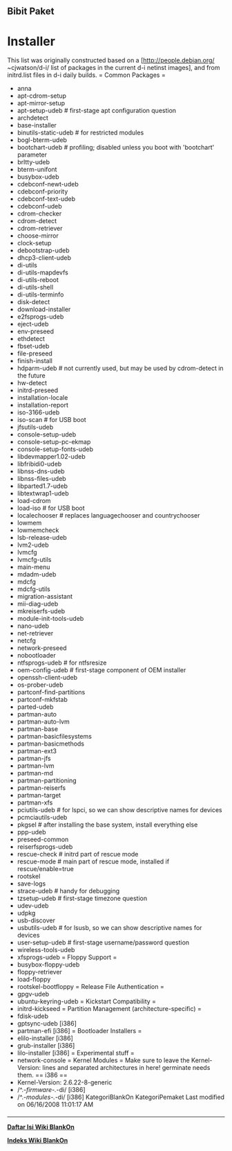 ## Bibit Paket
# Installer

This list was originally constructed based on a [http://people.debian.org/
~cjwatson/d-i/ list of packages in the current d-i netinst images], and from
initrd.list files in d-i daily builds.
= Common Packages =
 * anna
 * apt-cdrom-setup
 * apt-mirror-setup
 * apt-setup-udeb # first-stage apt configuration question
 * archdetect
 * base-installer
 * binutils-static-udeb # for restricted modules
 * bogl-bterm-udeb
 * bootchart-udeb # profiling; disabled unless you boot with 'bootchart'
parameter
 * brltty-udeb
 * bterm-unifont
 * busybox-udeb
 * cdebconf-newt-udeb
 * cdebconf-priority
 * cdebconf-text-udeb
 * cdebconf-udeb
 * cdrom-checker
 * cdrom-detect
 * cdrom-retriever
 * choose-mirror
 * clock-setup
 * debootstrap-udeb
 * dhcp3-client-udeb
 * di-utils
 * di-utils-mapdevfs
 * di-utils-reboot
 * di-utils-shell
 * di-utils-terminfo
 * disk-detect
 * download-installer
 * e2fsprogs-udeb
 * eject-udeb
 * env-preseed
 * ethdetect
 * fbset-udeb
 * file-preseed
 * finish-install
 * hdparm-udeb # not currently used, but may be used by cdrom-detect in the
future
 * hw-detect
 * initrd-preseed
 * installation-locale
 * installation-report
 * iso-3166-udeb
 * iso-scan # for USB boot
 * jfsutils-udeb
 * console-setup-udeb
 * console-setup-pc-ekmap
 * console-setup-fonts-udeb
 * libdevmapper1.02-udeb
 * libfribidi0-udeb
 * libnss-dns-udeb
 * libnss-files-udeb
 * libparted1.7-udeb
 * libtextwrap1-udeb
 * load-cdrom
 * load-iso # for USB boot
 * localechooser # replaces languagechooser and countrychooser
 * lowmem
 * lowmemcheck
 * lsb-release-udeb
 * lvm2-udeb
 * lvmcfg
 * lvmcfg-utils
 * main-menu
 * mdadm-udeb
 * mdcfg
 * mdcfg-utils
 * migration-assistant
 * mii-diag-udeb
 * mkreiserfs-udeb
 * module-init-tools-udeb
 * nano-udeb
 * net-retriever
 * netcfg
 * network-preseed
 * nobootloader
 * ntfsprogs-udeb # for ntfsresize
 * oem-config-udeb # first-stage component of OEM installer
 * openssh-client-udeb
 * os-prober-udeb
 * partconf-find-partitions
 * partconf-mkfstab
 * parted-udeb
 * partman-auto
 * partman-auto-lvm
 * partman-base
 * partman-basicfilesystems
 * partman-basicmethods
 * partman-ext3
 * partman-jfs
 * partman-lvm
 * partman-md
 * partman-partitioning
 * partman-reiserfs
 * partman-target
 * partman-xfs
 * pciutils-udeb # for lspci, so we can show descriptive names for devices
 * pcmciautils-udeb
 * pkgsel # after installing the base system, install everything else
 * ppp-udeb
 * preseed-common
 * reiserfsprogs-udeb
 * rescue-check # initrd part of rescue mode
 * rescue-mode  # main part of rescue mode, installed if rescue/enable=true
 * rootskel
 * save-logs
 * strace-udeb # handy for debugging
 * tzsetup-udeb # first-stage timezone question
 * udev-udeb
 * udpkg
 * usb-discover
 * usbutils-udeb # for lsusb, so we can show descriptive names for devices
 * user-setup-udeb # first-stage username/password question
 * wireless-tools-udeb
 * xfsprogs-udeb
= Floppy Support =
 * busybox-floppy-udeb
 * floppy-retriever
 * load-floppy
 * rootskel-bootfloppy
= Release File Authentication =
 * gpgv-udeb
 * ubuntu-keyring-udeb
= Kickstart Compatibility =
 * initrd-kickseed
= Partition Management (architecture-specific) =
 * fdisk-udeb
 * gptsync-udeb [i386]
 * partman-efi [i386]
= Bootloader Installers =
 * elilo-installer [i386]
 * grub-installer [i386]
 * lilo-installer [i386]
= Experimental stuff =
 * network-console
= Kernel Modules =
Make sure to leave the Kernel-Version: lines and separated architectures in
here! germinate needs them.
== i386 ==
 * Kernel-Version: 2.6.22-8-generic
 * /^.*-firmware-.*-di/ [i386]
 * /^.*-modules-.*-di/ [i386]
KategoriBlankOn KategoriPemaket
Last modified on 06/16/2008 11:01:17 AM
#### 
    
 
 
 
 
 
---
[**Daftar Isi Wiki BlankOn**](/wiki/DaftarIsi/index.html)
 
[**Indeks Wiki BlankOn**](/wiki/Indeks.html)

